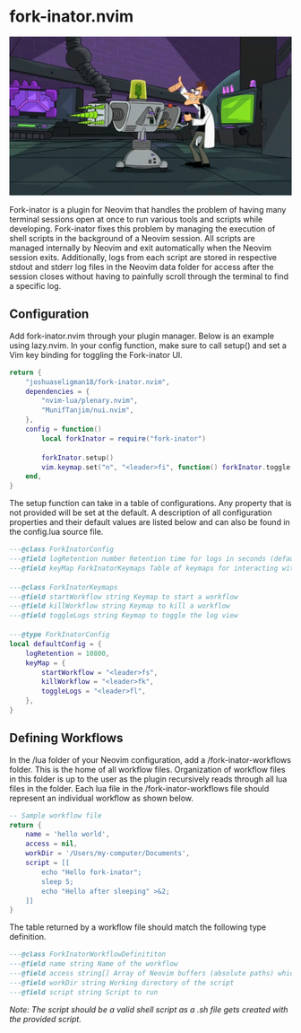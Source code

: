 # fork-inator.nvim

![inator](./resources/inator.jpg)

Fork-inator is a plugin for Neovim that handles the problem of having many
terminal sessions open at once to run various tools and scripts while developing.
Fork-inator fixes this problem by managing the execution of shell scripts in the
background of a Neovim session. All scripts are managed internally by Neovim and
exit automatically when the Neovim session exits. Additionally, logs from each
script are stored in respective stdout and stderr log files in the Neovim data
folder for access after the session closes without having to painfully scroll
through the terminal to find a specific log.

## Configuration
Add fork-inator.nvim through your plugin manager. Below is an example using
lazy.nvim. In your config function, make sure to call setup() and set a Vim
key binding for toggling the Fork-inator UI.

```lua
return {
    "joshuaseligman18/fork-inator.nvim",
    dependencies = {
        "nvim-lua/plenary.nvim",
        "MunifTanjim/nui.nvim",
    },
    config = function()
        local forkInator = require("fork-inator")

        forkInator.setup()
        vim.keymap.set("n", "<leader>fi", function() forkInator.toggle() end)
    end,
}
```

The setup function can take in a table of configurations. Any property that is
not provided will be set at the default. A description of all configuration
properties and their default values are listed below and can also be found
in the config.lua source file.

```lua
---@class ForkInatorConfig
---@field logRetention number Retention time for logs in seconds (default 10800)
---@field keyMap ForkInatorKeymaps Table of keymaps for interacting with workflows

---@class ForkInatorKeymaps
---@field startWorkflow string Keymap to start a workflow
---@field killWorkflow string Keymap to kill a workflow
---@field toggleLogs string Keymap to toggle the log view

---@type ForkInatorConfig
local defaultConfig = {
    logRetention = 10800,
    keyMap = {
        startWorkflow = "<leader>fs",
        killWorkflow = "<leader>fk",
        toggleLogs = "<leader>fl",
    },
}
```

## Defining Workflows
In the /lua folder of your Neovim configuration, add a /fork-inator-workflows
folder. This is the home of all workflow files. Organization of workflow files
in this folder is up to the user as the plugin recursively reads through all
lua files in the folder. Each lua file in the /fork-inator-workflows file
should represent an individual workflow as shown below.

```lua
-- Sample workflow file
return {
    name = 'hello world',
    access = nil,
    workDir = '/Users/my-computer/Documents',
    script = [[
        echo "Hello fork-inator";
        sleep 5;
        echo "Hello after sleeping" >&2;
    ]]
}
```

The table returned by a workflow file should match the following type definition.

```lua
---@class ForkInatorWorkflowDefinititon
---@field name string Name of the workflow
---@field access string[] Array of Neovim buffers (absolute paths) which the workflow can be called from (default global if not provided)
---@field workDir string Working directory of the script
---@field script string Script to run
```

*Note: The script should be a valid shell script as a .sh file gets created with
the provided script.*
